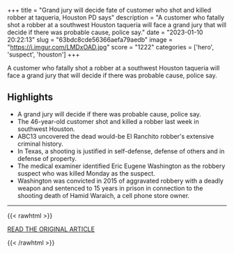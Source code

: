 +++
title = "Grand jury will decide fate of customer who shot and killed robber at taqueria, Houston PD says"
description = "A customer who fatally shot a robber at a southwest Houston taqueria will face a grand jury that will decide if there was probable cause, police say."
date = "2023-01-10 20:22:13"
slug = "63bdc8cde56366aefa79aedb"
image = "https://i.imgur.com/LMDxOAD.jpg"
score = "1222"
categories = ['hero', 'suspect', 'houston']
+++

A customer who fatally shot a robber at a southwest Houston taqueria will face a grand jury that will decide if there was probable cause, police say.

## Highlights

- A grand jury will decide if there was probable cause, police say.
- The 46-year-old customer shot and killed a robber last week in southwest Houston.
- ABC13 uncovered the dead would-be El Ranchito robber's extensive criminal history.
- In Texas, a shooting is justified in self-defense, defense of others and in defense of property.
- The medical examiner identified Eric Eugene Washington as the robbery suspect who was killed Monday as the suspect.
- Washington was convicted in 2015 of aggravated robbery with a deadly weapon and sentenced to 15 years in prison in connection to the shooting death of Hamid Waraich, a cell phone store owner.

---

{{< rawhtml >}}
  <p class="article-category">
    <a target="_blank" href="https://abc13.com/houston-taqueria-shooting-customer-shoots-robber-eric-eugene-washington-killed-suspect-death/12681554/">READ THE ORIGINAL ARTICLE</a>
  </p>
{{< /rawhtml >}}
